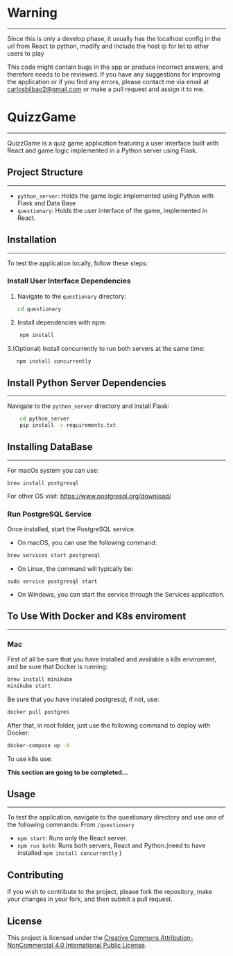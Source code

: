 # Warning
---
Since this is only a develop phase, it usually has the localhost config in the url from React to python, modify and include the host ip for let to other users to play

This code might contain bugs in the app or produce incorrect answers, and therefore needs to be reviewed. If you have any suggestions for improving the application or if you find any errors, please contact me via email at carlosbilbao2@gmail.com or make a pull request and assign it to me.

# QuizzGame
---
QuizzGame is a quiz game application featuring a user interface built with React and game logic implemented in a Python server using Flask.

## Project Structure
---
- `python_server`: Holds the game logic implemented using Python with Flask and Data Base 
- `questionary`: Holds the user interface of the game, implemented in React.

## Installation
---
To test the application locally, follow these steps:

### Install User Interface Dependencies

1. Navigate to the `questionary` directory:
   ```sh
   cd questionary   
    ```
2. Install dependencies with npm:
```sh 
    npm install
```
3.(Optional) Install concurrently to run both servers at the same time:
```sh
   npm install concurrently
```

## Install Python Server Dependencies
---
Navigate to the `python_server` directory and install Flask:

```sh
    cd python_server
    pip install -r requirements.txt
```

## Installing DataBase
---
For macOs system you can use:
```
brew install postgresql
```

For other OS visit: https://www.postgresql.org/download/

### Run PostgreSQL Service
Once installed, start the PostgreSQL service. 
* On macOS, you can use the following command:
```sh
brew services start postgresql
```
* On Linux, the command will typically be:
```
sudo service postgresql start
```

* On Windows, you can start the service through the Services application.

## To Use With Docker and K8s enviroment
---
### Mac

First of all be sure that you have installed and available a k8s enviroment, and be sure that Docker is running:

```bash
brew install minikube
minikube start
```

Be sure that you have instaled postgresql, if not, use:

```bash
docker pull postgres
```

After that, in root folder, just use the following command to deploy with Docker:

```bash
docker-compose up -d
```

To use k8s use:

**This section are going to be completed...** 


## Usage
---

To test the application, navigate to the questionary directory and use one of the following commands:
From `/questionary`

* `npm start`: Runs only the React server.
* `npm run both`: Runs both servers, React and Python.(need to have installed `npm install concurrently` )

## Contributing

If you wish to contribute to the project, please fork the repository, make your changes in your fork, and then submit a pull request.

## License

This project is licensed under the [Creative Commons Attribution-NonCommercial 4.0 International Public License](./LICENSE).
